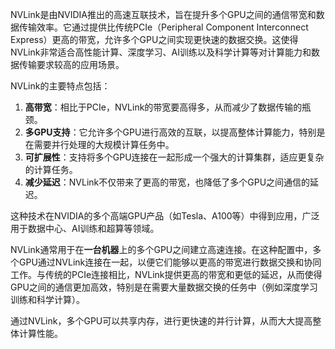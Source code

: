 

NVLink是由NVIDIA推出的高速互联技术，旨在提升多个GPU之间的通信带宽和数据传输效率。它通过提供比传统PCIe（Peripheral Component Interconnect Express）更高的带宽，允许多个GPU之间实现更快速的数据交换。这使得NVLink非常适合高性能计算、深度学习、AI训练以及科学计算等对计算能力和数据传输要求较高的应用场景。

NVLink的主要特点包括：

1. **高带宽**：相比于PCIe，NVLink的带宽要高得多，从而减少了数据传输的瓶颈。
2. **多GPU支持**：它允许多个GPU进行高效的互联，以提高整体计算能力，特别是在需要并行处理的大规模计算任务中。
3. **可扩展性**：支持将多个GPU连接在一起形成一个强大的计算集群，适应更复杂的计算任务。
4. **减少延迟**：NVLink不仅带来了更高的带宽，也降低了多个GPU之间通信的延迟。

这种技术在NVIDIA的多个高端GPU产品（如Tesla、A100等）中得到应用，广泛用于数据中心、AI训练和超算等领域。



NVLink通常用于在**一台机器**上的多个GPU之间建立高速连接。在这种配置中，多个GPU通过NVLink连接在一起，以便它们能够以更高的带宽进行数据交换和协同工作。与传统的PCIe连接相比，NVLink提供更高的带宽和更低的延迟，从而使得GPU之间的通信更加高效，特别是在需要大量数据交换的任务中（例如深度学习训练和科学计算）。

通过NVLink，多个GPU可以共享内存，进行更快速的并行计算，从而大大提高整体计算性能。